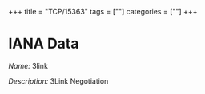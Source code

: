 +++
title = "TCP/15363"
tags = [""]
categories = [""]
+++

# IANA Data

_Name:_ 3link

_Description:_ 3Link Negotiation

